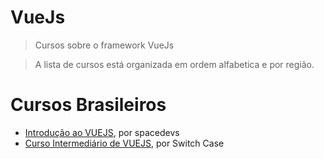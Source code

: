 # VueJs
> Cursos sobre o framework VueJs

> A lista de cursos está organizada em ordem alfabetica e por região.

# Cursos Brasileiros
- [Introdução ao VUEJS](https://www.youtube.com/watch?v=Y6kgwKjx8RQ&list=PLZ8sofC1-EAa0pTq8M4D-xk25SPAdjatK), por spacedevs
- [Curso Intermediário de VUEJS](https://www.youtube.com/playlist?list=PLp7Agl_Dsq-xqtT7jn6PgzwC2jqdMajP2&app=desktop), por Switch Case
